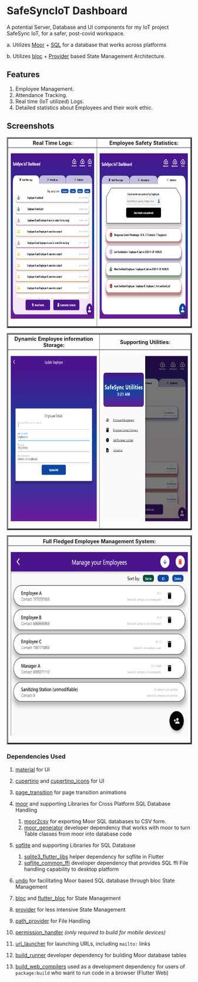 # SafeSyncIoT Dashboard

A potential Server, Database and UI components for my IoT project SafeSync IoT, for a safer, post-covid workspace.

  a. Utilizes [Moor](https://pub.dev/packages/moor) + [SQL](https://pub.dev/packages/sqflite) for a database that works across platforms
  
  b. Utilizes [bloc](https://pub.dev/packages/bloc) + [Provider](https://pub.dev/packages/provider) based State Management Architecture.

## Features

1. Employee Management.
2. Attendance Tracking.
3. Real time (IoT utilized) Logs.
4. Detailed statistics about Employees and their work ethic.

## Screenshots

<table border=3>
<tr>
<th>
<center><b>Real Time Logs:</b></center>
</th>
<th>
<center><b>Employee Safety Statistics:</b></center>
</th>
</tr>

<tr>
<td>

[<img height="450" width="350" src="https://raw.githubusercontent.com/Dhi13man/SafeSyncIoT/main/Screenshots/logs.png" alt="Real Time Logs">](https://raw.githubusercontent.com/Dhi13man/SafeSyncIoT/main/Screenshots/logs.png)
</td>
<td>

[<img height="450" width="350" src="https://raw.githubusercontent.com/Dhi13man/SafeSyncIoT/main/Screenshots/stats.png" alt="Statistics">](https://raw.githubusercontent.com/Dhi13man/SafeSyncIoT/main/Screenshots/stats.png)

</td>
</tr>
</table>

<table border=3>
  <tr>
  <th>
  <center><b>Dynamic Employee information Storage:</b></center>
  </th>
  <th>
  <center><b>Supporting Utilities:</b></center>
  </th>
  </tr>
  <tr>
  <td>

  [<img height="450" width="350" src="https://raw.githubusercontent.com/Dhi13man/SafeSyncIoT/main/Screenshots/employee_view.png" alt="Employee View">](https://raw.githubusercontent.com/Dhi13man/SafeSyncIoT/main/Screenshots/employee_view.png)
  </td>
  <td>

  [<img height="450" width="350" src="https://raw.githubusercontent.com/Dhi13man/SafeSyncIoT/main/Screenshots/sidebarSanitizeScreen.png" alt="Employee View">](https://raw.githubusercontent.com/Dhi13man/SafeSyncIoT/main/Screenshots/sidebarSanitizeScreen.png)
  </td>
  </tr>
</table>

<table border=3>
  <tr>
    <th>
    <center><b>Full Fledged Employee Management System:</b></center>
    </th>
  </tr>
  <tr>
    <td>
<center>

  [<img height="500" width="700" src="https://raw.githubusercontent.com/Dhi13man/SafeSyncIoT/main/Screenshots/employee_management.png" alt="Employee Management">](https://raw.githubusercontent.com/Dhi13man/SafeSyncIoT/main/Screenshots/employee_management.png)
  </center>
  </td>
  </tr>
</table>

### Dependencies Used

1. [material](https://material.io/develop/flutter) for UI

2. [cupertino](https://flutter.dev/docs/development/ui/widgets/cupertino) and [cupertino_icons](https://pub.dev/packages/cupertino_icons) for UI

3. [page_transition](https://pub.dev/packages/page_transition) for page transition animations

4. [moor](https://moor.simonbinder.eu/) and supporting Libraries for Cross Platform SQL Database Handling
    1. [moor2csv](https://pub.dev/packages/moor2csv) for exporting Moor SQL databases to CSV form.
    2. [moor_generator](https://pub.dev/packages/moor_generator) developer dependency that works with moor to turn Table classes from moor into database code

5. [sqflite](https://pub.dev/packages/sqflite) and supporting Libraries for SQL Database
    1. [sqlite3_flutter_libs](https://pub.dev/packages/sqlite3_flutter_libs) helper dependency for sqflite in Flutter
    2. [sqflite_common_ffi](https://pub.dev/packages/sqflite_common_ffi) developer dependency that provides SQL ffi File handling capability to desktop platform

6. [undo](https://pub.dev/packages/undo) for facilitating Moor based SQL database through bloc State Management

7. [bloc](https://pub.dev/packages/bloc) and [flutter_bloc](https://pub.dev/packages/flutter_bloc) for State Management

8. [provider](https://pub.dev/packages/provider) for less intensive State Management

9. [path_provider](https://pub.dev/packages/path_provider) for File Handling

10. [permission_handler](https://pub.dev/packages/permission_handler) *(only required to build for mobile devices)*

11. [url_launcher](https://pub.dev/packages/url_launcher) for launching URLs, including `mailto:` links

12. [build_runner](https://pub.dev/packages/build_runner) developer dependency for building Moor database tables

13. [build_web_compilers](https://pub.dev/packages/build_web_compilers) used as a development dependency for users of `package:build` who want to run code in a browser (Flutter Web)
